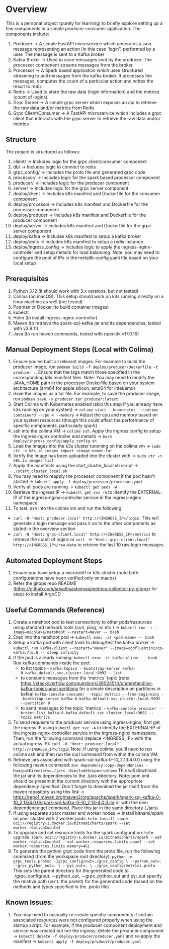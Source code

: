 # Overview

This is a personal project (purely for learning) to briefly explore setting up a few components in a simple producer consumer application. The components include:
1. Producer -> A simple FastAPI microservice which generates a json message representing
an action (in this case 'login') performed by a user. The message is sent to a Kafka broker
2. Kafka Broker -> Used to store messages sent by the producer. The processor component streams messages from the broker 
3. Processor -> A Spark based application which uses structured streaming to pull messages from the kafka broker. It processes the messages, computes the count of a particular action and writes the result to redis
4. Redis -> Used to store the raw data (login information) and the metrics (count of logins)
5. Grpc Server -> A simple grpc server which exposes an api to retrieve the raw data and/or metrics from Redis
6. Grpc Client/Consumer -> A FastAPI microservice which includes a grpc client that interacts with the grpc server to retrieve the raw data and/or metrics

## Structure

The project is structured as follows:
1. client/ -> Includes logic for the grpc client/consumer component
2. db/ -> Includes logic to connect to redis
3. grpc_config/ -> Includes the proto file and generated grpc code
4. processor/ -> Includes logic for the spark based processor component
5. producer/ -> Includes logic for the producer component
6. server/ -> Includes logic for the grpc server component
7. deploy/client -> Includes k8s manifest and Dockerfile for the consumer component
8. deploy/processor -> Includes k8s manifest and Dockerfile for the processor component
9. deploy/producer -> Includes k8s manifest and Dockerfile for the producer component
10. deploy/server -> Includes k8s manifest and Dockerfile for the grpc server component
11. deploy/kafka -> Includes k8s manifest to setup a kafka broker
12. deploy/redis -> Includes k8s manifest to setup a redis instance
13. deploy/ingress_config -> Includes logic to apply the ingress-nginx-controller and setup metallb for load balancing. Note: you may need to configure the pool of IPs in the metallb-config.yaml file based on your local setup

## Prerequisites

1. Python 3.12 (it should work with 3.x versions, but not tested)
2. Colima (on macOS). This setup should work on k3s running directly on a linux machine as well (not tested)
3. Podman or Docker (to build container images)
4. kubectl
5. Helm (to install ingress-nginx-controller)
6. Maven (to retrieve the spark-sql-kafka jar and its dependencies, tested with v3.9.11)
7. Java (to run maven commands, tested with openjdk v17.0.16)

## Manual Deployment Steps (Local with Colima)

1. Ensure you've built all relevant images. For example to build the producer image, run
`podman build -f deploy/producer/Dockerfile -t producer .`. Ensure that the tags match those specified in the corresponding k8s manifest files. Note: You may need to modify the JAVA_HOME path in the processor Dockerfile based on your system architecture (arm64 for apple silicon, amd64 for intel/amd)
2. Save the images as a tar file. For example, to save the producer image, run
`podman save -o producer.tar producer:latest`
3. Start Colima with Kubernetes enabled (skip this step if you already have k3s running on your system) -> `colima start --kubernetes --runtime containerd --cpu 4 --memory 4`
Adjust the cpu and memory based on your system resources (though this could affect the performance of specific components, particularly spark)
4. ssh into the colima VM -> `colima ssh`. Apply the ingress config to setup the ingress-nginx controller and metallb -> `bash deploy/ingress_config/apply_config.sh`
5. Load the images into the k3s cluster runnning on the colima vm -> `sudo ctr -n k8s.io images import <image-name>.tar`
6. Verify the image has been uploaded into the cluster with -> `sudo ctr -n k8s.io images list`
7. Apply the manifests using the start_cluster_local.sh script -> `./start_cluster_local.sh`
8. You may need to reapply the processor component if the pod hasn't started -> `kubectl apply -f deploy/processor/processor.yaml`
9. Verify all pods are running -> `kubectl get pods -A`
10. Retrieve the ingress IP -> `kubectl get svc -A` to identify the EXTERNAL-IP of the ingress-nginx-controller service in the ingress-nginx namespace
11. To test, ssh into the colima vm and run the following 
   - `curl -H "Host: producer.local" http://<INGRESS_IP>/login`. This will generate a login message and pass it on to the other components as stated in the overview section
   -  `curl -H "Host: grpc-client.local" http://<INGRESS_IP>/metrics` to retrieve the count of logins or `curl -H "Host: grpc-client.local" http://<INGRESS_IP>/raw-data` to retrieve the last 10 raw login messages

## Automated Deployment Steps
1. Ensure you have setup a microshift or k3s cluster (note both configurations have been verified only on macos)
2. Refer the gitops repo README (https://github.com/srivathsashreyas/metrics-collector-py-gitops) for steps to install ArgoCD

## Useful Commands (Reference)

1. Create a netshoot pod to test connectivity to other pods/resources using standard network tools (curl, ping, nc etc.)  -> `kubectl run -i --image=nicolaka/netshoot --restart=Never -- bash`
2. Exec into the netshoot pod -> `kubectl exec -it <pod-name> -- bash`
3. Setup a kafka pod with client tools to debug/test the kafka broker ->  `kubectl run kafka-client --restart="Never" --image=confluentinc/cp-kafka:7.6.0 -- sleep infinity`
4. If the pod is already running: `kubectl exec -it kafka-client -- bash`
   Run kafka commands inside the pod:
   -  to list topics - `kafka-topics --bootstrap-server kafka-0.kafka.default.svc.cluster.local:9092 --list`
   -  to consume messages from the 'metrics' topic (refer https://stackoverflow.com/questions/38024514/understanding-kafka-topics-and-partitions for a simple description on partitions in kafka) `kafka-console-consumer --topic metrics --from-beginning --bootstrap-server kafka-0.kafka.default.svc.cluster.local:9092 --partition 0` 
   -  to send messages to the topic 'metrics' - `kafka-console-producer --broker-list kafka-0.kafka.default.svc.cluster.local:9092 --topic metrics`
5. To send requests to the producer service using ingress-nginx, first get the ingress IP using `kubectl get svc -A` to identify the EXTERNAL-IP of the ingress-nginx-controller service in the ingress-nginx namespace. Then, run the following command (replace <INGRESS_IP> with the actual ingress IP):
   `curl -H "Host: producer.local" http://<INGRESS_IP>/login`
Note: If using colima, you'll need to run colima ssh and then run the curl command from within the colima VM.
6. Retrieve jars associated with spark-sql-kafka-0-10_2.13:4.0.0 using the following maven command:
`mvn dependency:copy-dependencies -DoutputDirectory=./jars -DincludeScope=runtime`
This will download the jar and its dependencies to the ./jars directory. 
Note: pom.xml should be present in the current directory with the appropriate dependency specified. Don't forget to download the jar itself from the maven repository using this link -> https://repo1.maven.org/maven2/org/apache/spark/spark-sql-kafka-0-10_2.13/4.0.0/spark-sql-kafka-0-10_2.13-4.0.0.jar or with the mvn dependency:get command. Place this jar in the same directory (./jars) 
7. If using separate spark master and worker nodes -> install bitnami/spark on your cluster with 2 worker pods: 
`helm install spark oci://registry-1.docker.io/bitnamicharts/spark --set worker.replicaCount=2`
8. To upgrade and set resource limits for the spark configuration: 
`helm upgrade spark oci://registry-1.docker.io/bitnamicharts/spark --set worker.replicaCount=2 --set worker.resources.limits.cpu=2 --set worker.resources.limits.memory=4Gi`
9. To generate the python grpc code from the proto file, run the following command (from the workspace root directory):
`python -m grpc_tools.protoc -Igrpc_config/out=./grpc_config \ --python_out=. --grpc_python_out=. \ --pyi_out=. \ ./grpc_config/metrics.proto` 
This sets the parent directory for the generated code to ./grpc_config/out.
--python_out, --grpc_python_out and pyi_out specify the relative path (w.r.t. the parent) for the generated code (based on the methods and types specified in the .proto file)

## Known Issues:

1. You may need to manually re-create specific components if certain associated resources were not configured properly when using the startup script. For example, if the producer component deployment and service was created but not the ingress; delete the producer component -> `kubectl delete -f deploy/producer/producer.yaml` and re-apply the manifest -> `kubectl apply -f deploy/producer/producer.yaml`